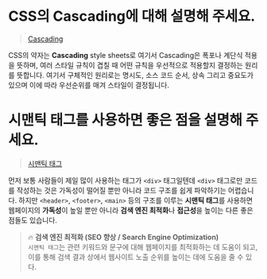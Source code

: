 # CSS의 Cascading에 대해 설명해 주세요.

> [Cascading](https://velog.io/@pmj9498/Weekly-Paper-week.1-Cascading)

CSS의 약자는 **Cascading** style sheets로 여기서 Cascading은 폭포나 계단식 적용을 뜻하며, 여러 스타일 규칙이 겹칠 때 어떤 규칙을 우선적으로 적용할지 결정하는 원리를 뜻합니다. 여기서 구체적인 원리로는 명시도, 소스 코드 순서, 상속 그리고 중요도가 있으며 이에 따라 우선순위를 매겨 스타일이 결정됩니다.

# 시맨틱 태그를 사용하면 좋은 점을 설명해 주세요.

> [시맨틱 태그](https://velog.io/@pmj9498/Weekly-Paper-week.1-%EC%8B%9C%EB%A7%A8%ED%8B%B1-%ED%83%9C%EA%B7%B8)

먼저 보통 사람들이 제일 많이 사용하는 태그가 `<div>` 태그일텐데 `<div>` 태그로만 코드를 작성하는 것은 가독성이 떨어질 뿐만 아니라 코드 구조를 쉽게 파악하기는 어렵습니다. 하지만 `<header>`, `<footer>`, `<main>` 등의 구조를 이루는 **시맨틱 태그**를 사용하면 웹페이지의 **가독성**이 높일 뿐만 아니라 **검색 엔진 최적화**나 **접근성**을 높이는 다른 좋은 점들도 있습니다.

> 🔥 **검색 엔진 최적화 (SEO 향상 / Search Engine Optimization)**  
> `시맨틱 태그`는 관련 키워드와 문구에 대해 웹페이지를 최적화하는 데 도움이 되고, 이를 통해 검색 결과 상에서 웹사이트 노출 순위를 높이는 데에 도움을 줄 수 있다.
